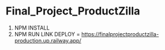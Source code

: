 # Final_Project_ProductZilla
1. NPM INSTALL
2. NPM RUN
LINK DEPLOY = https://finalprojectproductzilla-production.up.railway.app/

